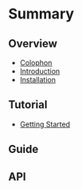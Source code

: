 # Summary

## Overview

* [Colophon](COLOPHON.md)
* [Introduction](README.md)
* [Installation](INSTALLATION.md)

## Tutorial

* [Getting Started](tutorial/1-getting-started.md)

## Guide

## API

